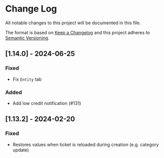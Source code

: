 # Change Log

All notable changes to this project will be documented in this file.

The format is based on [Keep a Changelog](http://keepachangelog.com/)
and this project adheres to [Semantic Versioning](http://semver.org/).

## [1.14.0] - 2024-06-25

### Fixed

- Fix `Entity` tab

### Added

- Add low credit notification (#131)

## [1.13.2] - 2024-02-20

### Fixed

- Restores values when ticket is reloaded during creation (e.g. category update)
